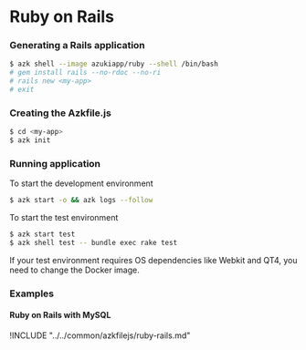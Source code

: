 # Ruby on Rails

### Generating a Rails application

```sh
$ azk shell --image azukiapp/ruby --shell /bin/bash
# gem install rails --no-rdoc --no-ri
# rails new <my-app>
# exit
```

### Creating the Azkfile.js

```sh
$ cd <my-app>
$ azk init
```

### Running application

To start the development environment

```sh
$ azk start -o && azk logs --follow
```

To start the test environment

```sh
$ azk start test
$ azk shell test -- bundle exec rake test
```

If your test environment requires OS dependencies like Webkit and QT4, you need to change the Docker image.

### Examples

#### Ruby on Rails with MySQL

!INCLUDE "../../common/azkfilejs/ruby-rails.md"
